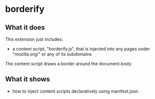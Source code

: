 # borderify

## What it does

This extension just includes:

* a content script, "borderify.js", that is injected into any pages
under "mozilla.org/" or any of its subdomains

The content script draws a border around the document.body.

## What it shows

* how to inject content scripts declaratively using manifest.json
